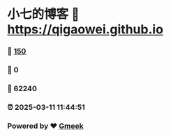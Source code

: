 # 小七的博客 :link: https://qigaowei.github.io 
### :page_facing_up: [150](https://qigaowei.github.io/tag.html) 
### :speech_balloon: 0 
### :hibiscus: 62240 
### :alarm_clock: 2025-03-11 11:44:51 
### Powered by :heart: [Gmeek](https://github.com/Meekdai/Gmeek)
